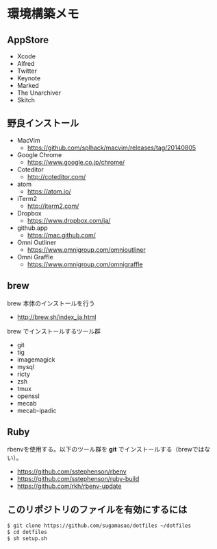 # 環境構築メモ

## AppStore

- Xcode
- Alfred
- Twitter
- Keynote
- Marked
- The Unarchiver
- Skitch


## 野良インストール

- MacVim
  - https://github.com/splhack/macvim/releases/tag/20140805
- Google Chrome
  - https://www.google.co.jp/chrome/
- Coteditor
  - http://coteditor.com/
- atom
  - https://atom.io/
- iTerm2
  - http://iterm2.com/
- Dropbox
  - https://www.dropbox.com/ja/
- github.app
  - https://mac.github.com/
- Omni Outliner
  - https://www.omnigroup.com/omnioutliner
- Omni Graffle
  - https://www.omnigroup.com/omnigraffle

## brew

brew 本体のインストールを行う

- http://brew.sh/index_ja.html

brew でインストールするツール群

- git
- tig
- imagemagick
- mysql
- ricty
- zsh
- tmux
- openssl
- mecab
- mecab-ipadic

## Ruby

rbenvを使用する。以下のツール群を **git** でインストールする（brewではない）。

- https://github.com/sstephenson/rbenv
- https://github.com/sstephenson/ruby-build
- https://github.com/rkh/rbenv-update

## このリポジトリのファイルを有効にするには

```sh
$ git clone https://github.com/sugamasao/dotfiles ~/dotfiles
$ cd dotfiles
$ sh setup.sh
```


